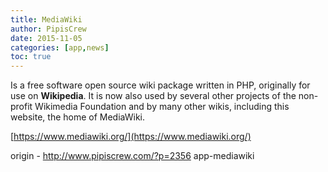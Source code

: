 ```yaml
---
title: MediaWiki
author: PipisCrew
date: 2015-11-05
categories: [app,news]
toc: true
---
```


Is a free software open source wiki package written in PHP, originally for use on **Wikipedia**. It is now also used by several other projects of the non-profit Wikimedia Foundation and by many other wikis, including this website, the home of MediaWiki.

[https://www.mediawiki.org/](https://www.mediawiki.org/)

origin - http://www.pipiscrew.com/?p=2356 app-mediawiki